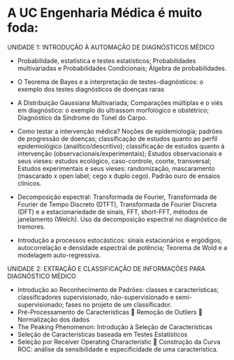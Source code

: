 # A UC Engenharia Médica é muito foda:

UNIDADE 1: INTRODUÇÃO À AUTOMAÇÃO DE DIAGNÓSTICOS MÉDICO
  - Probabilidade, estatística e testes estatísticos; Probabilidades
  multivariadas e Probabilidades Condicionais; Álgebra de probabilidades.

  - O Teorema de Bayes e a interpretação de testes-diagnósticos: o exemplo dos
  testes diagnósticos de doenças raras

  - A Distribuição Gaussiana Multivariada;
  Comparações múltiplas e o viés em diagnóstico: o exemplo do ultrassom morfológico e
  obstétrico; Diagnóstico da Síndrome do Túnel do Carpo.

  - Como testar a intervenção médica? Noções de epidemiologia; padrões de
  progressão de doenças; classificação de estudos quanto ao perfil epidemiológico
  (analítico/descritivo); classificação de estudos quanto à intervenção
  (observacionais/experimentais); Estudos observacionais e seus vieses: estudos
  ecológico, caso-controle, coorte, transversal; Estudos experimentais e seus vieses:
  randomização, mascaramento (mascarado x open label; cego x duplo cego).
  Padrão ouro de ensaios clínicos.

  - Decomposição espectral: Transformada de Fourier, Transformada de
  Fourier de Tempo Discreto (DTFT), Transformada de Fourier Discreta (DFT) e a
  estacionariedade de sinais, FFT, short-FFT, métodos de janelamento (Welch).
  Uso da decomposição espectral no diagnóstico de tremores.

  - Introdução a processos estocásticos: sinais estacionários e ergódigos;
  autocorrelação e densidade espectral de potência; Teorema de Wold e a
  modelagem auto-regressiva.

UNIDADE 2: EXTRAÇÃO E CLASSIFICAÇÃO DE INFORMAÇÕES PARA DIAGNÓSTICO MÉDICO
  - Introdução ao Reconhecimento de Padrões: classes e características;
  classificadores supervisionado, não-supervisionado e semi-supervisionado; fases
  no projeto de um classificador.
  - Pré-Processamento de Características
     Remoção de Outliers
     Normalização dos dados
  - The Peaking Phenomenon: Introdução à Seleção de Características
  - Seleção de Características baseada em Testes Estatísticos
  - Seleção por Receiver Operating Characteristic
     Construção da Curva ROC: análise da sensibilidade e especificidade de uma
    característica.


